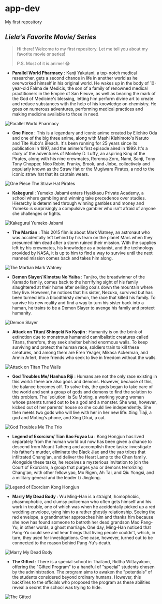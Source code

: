 # app-dev
My first repository

## *Liela's Favorite Movie/ Series*
> Hi there! Welcome to my first repository. Let me tell you about my favorite movie or series!
> 
> P.S. Most of it is anime! :joy:

- **Parallel World Pharmacy**
: Kanji Yakutani, a top-notch medical researcher, gets a second chance in life in another world as he overworked himself in his original world. He wakes up in the body of 10-year-old Falma de Medicis, the son of a family of renowned medical practitioners in the Empire of San Fleuve, as well as bearing the mark of the God of Medicine's blessing, letting him perform divine art to create and reduce substances with the help of his knowledge on chemistry. He goes on numerous adventures, performing medical practices and making medicine available to those in need. 

![Parallel World Pharmacy](https://staticg.sportskeeda.com/editor/2023/04/9b8d8-16813915055868.png)

- **One Piece**
: This is a legendary and iconic anime created by Eiichiro Oda and one of the big three anime, along with Mashi Kishimoto's Naruto and Tite Kubo's Bleach. It's been running for 25 years since its publication in 1997, and the anime's first episode aired in 1999. It's a story of the adventures of Monkey D. Luffy, an aspiring King of the Pirates, along with his nine crewmates, Roronoa Zoro, Nami, Sanji, Tony Tony Chopper, Nico Robin, Franky, Brook, and Jinbe, collectively and popularly known as the Straw Hat or the Mugiwara Pirates, a nod to the iconic straw hat that its captain wears.

![One Piece The Straw Hat Pirates](https://static.wikia.nocookie.net/onepiece/images/4/46/Straw_Hats_Stand_United_Against_Beasts_Pirates.png/revision/latest?cb=20230212223917)

- **Kakegurui**
: Yumeko Jabami enters Hyakkaou Private Academy, a school where gambling and winning take precedence over studies. Hierarchy is determined through winning gambles and money and Yumeko is surprisingly a compulsive gambler who isn't afraid of anyone she challenges or fights.

![Kakegurui Yumeko Jabami](https://cdn.wallpapersafari.com/95/5/ENm9Tf.jpg)

- **The Martian**
:  This 2015 film is about Mark Watney, an astronaut who was accidentally left behind by his team on the planet Mars when they presumed him dead after a storm ruined their mission. With the supplies left by his crewmates, his knowledge as a botanist, and the technology provided by NASA, it is up to him to find a way to survive until the next manned mission comes back and takes him along.

 ![The Martian Mark Watney](https://m.media-amazon.com/images/M/MV5BMjA5MTgwNjcwMV5BMl5BanBnXkFtZTgwNDE0MDE5NTE@._V1_.jpg)
 
- **Demon Slayer/ Kimetsu No Yaiba**
: Tanjiro, the breadwinner of the Kamado family, comes back to the horrifying sight of his family slaughtered at their home after selling coals down the mountain where they live. However, he notices that his sister, Nezuko, survived but has been turned into a bloodthirsty demon, the race that killed his family. To survive his new reality and find a way to turn his sister back into a human, he trains to be a Demon Slayer to avenge his family and protect humanity.

![Demon Slayer](https://files.axy.news/wp-content/uploads/2021/08/7-Anime-come-Demon-Slayer-Kimetsu-no-Yaiba-wCbazBRMZ-1.jpg)

- **Attack on Titan/ Shingeki No Kyojin**
: Humanity is on the brink of extinction due to monstrous humanoid cannibalistic creatures called Titans, therefore, they seek shelter behind enormous walls. To keep surviving and protect the human race, soldiers train to kill these creatures, and among them are Eren Yeager, Mikasa Ackerman, and Armin Arlert, three friends who seek to live in freedom without the walls.

![Attack on Titan The Walls](https://i0.wp.com/anitrendz.net/news/wp-content/uploads/2020/08/2020-08-06-01_33_01-Greenshot.png?fit=1920%2C1080&ssl=1)

- **God Troubles Me/ Hanhua Riji**
: Humans are not the only race existing in this world:  there are also gods and demons. However, because of this, the balance becomes off. To solve this, the gods began to take care of the world and sent a group of gods and demons to find the solution to this problem. The 'solution' is Su Moting, a working young woman whose parents turned out to be a god and a monster. She was, however, kicked out of her parents' house so she could live independently. She then meets two gods who will live with her in her new life: Xing Tiaji, a god and Moting's phone, and Xing Dikui, a cat.

![God Troubles Me The Trio](https://occ-0-2794-2219.1.nflxso.net/dnm/api/v6/E8vDc_W8CLv7-yMQu8KMEC7Rrr8/AAAABTQhKvQTdVPbwxIZuFlwpoCcDV5JGEjpJckq4Sd5aU5IsQup0a_FWTWGvoe7_ePeGWRlEBZn-tn_mljMuokHw4oE3le5qwpTtmL6.jpg?r=496)

- **Legend of Exorcism/ Tian Bao Fuyao Lu**
: Kong Hongjun has lived separately from the human world but now has been given a chance to descend from Mount Taiheng and accomplish three tasks: investigate his father's murder, eliminate the Black Jiao and the yao tribes that infiltrated Chang'an, and deliver the Heart Lamp to the Chen family. Alongside these tasks, he receives a mysterious invitation to join the Court of Exorcism, a group that purges yao or demons terrorizing Chang'an, with other fellow yao, Mo Rigen, Ah Tai, and Qiu Yongsi, and a military general and the leader Li Jinglong. 

![Legend of Exorcism Kong Hongjun](https://i0.wp.com/myanime.live/wp-content/uploads/2021/05/Tian-Bao-FuYao-Lu-Legend-of-Exorcism-chinese-anime-donghua-episode-18-english-sub-5.jpg?fit=1920%2C1080&ssl=1)

- **Marry My Dead Body**
: Wu Ming-Han is a straight, homophobic, phasmophobic, and clumsy policeman who often gets himself and his work in trouble, one of which was when he accidentally picked up a red wedding envelope, tying him to a rather ghostly relationship. Seeing the red envelope, a grandmother approaches him and thanks him because she now has found someone to betroth her dead grandson Mao Pang-Yu, in other words, a ghost marriage. One day, Ming-Han noticed that Pang-Yu could see and hear things that living people couldn't, which, in turn, they used for investigations. One case, however, turned out to be connected to the reason behind Pang-Yu's death. 

![Marry My Dead Body](https://deadline.com/wp-content/uploads/2023/08/Marry-My-Dead-Body.jpg)

- **The Gifted**
: There is a special school in Thailand, Ridtha Wittayakom, offering the "Gifted Program" to a handful of "special" students chosen by the administration. The program aims to awaken the "potentials" of the students considered beyond ordinary humans. However, this backfires to the officials who proposed the program as these abilities reveal a secret the school was trying to hide.

![The Gifted](https://danthecampscorner.files.wordpress.com/2020/08/screenshot_20200813-205558_youtube.jpg?w=1024)
